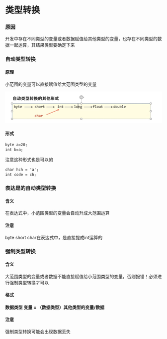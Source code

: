 # 类型转换

### 原因

开发中存在不同类型的变量或者数据赋值给其他类型的变量，也存在不同类型的数据一起运算，其结果类型要确定下来

### 自动类型转换

#### 原理

小范围的变量可以直接赋值给大范围类型的变量

![](<../.gitbook/assets/image (2) (2).png>)

#### 形式

```
byte a=20;
int b=a;
```

注意这种形式也是可以的

```
char hch = 'a';
int code = ch;
```

### 表达是的自动类型转换

#### 含义

在表达式中，小范围类型的变量会自动升成大范围运算

#### 注意

byte short char在表达式中，是直接提成int运算的

### 强制类型转换

#### 含义

大范围类型的变量或者数据不能直接赋值给小范围类型的变量，否则报错！必须进行强制类型转换才可以

#### 格式

#### 数据类型 变量 = （数据类型）其他类型的变量/数据

#### 注意

强制类型转换可能会出现数据丢失
